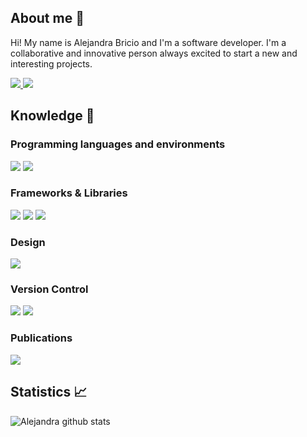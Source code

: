 ## About me 👋

Hi! My name is Alejandra Bricio and I'm a software developer. I'm a collaborative and innovative person always excited to start a new and interesting projects.
  
  <a href="https://www.linkedin.com/in/alejandrabricio/">
<img src="https://img.shields.io/badge/linkedin%20-%230077B5.svg?&style=for-the-badge&logo=linkedin&logoColor=white"/>
    </a>
    <a href="https://twitter.com/alebricio">
<img src="https://img.shields.io/badge/@alebricio%20-%231DA1F2.svg?&style=for-the-badge&logo=Twitter&logoColor=white"/>
    </a>
</span>

## Knowledge :rocket:

### Programming languages and environments

<span>
<img src="https://img.shields.io/badge/javascript%20-%23323330.svg?&style=for-the-badge&logo=javascript&logoColor=%23F7DF1E"/>
<img src="https://img.shields.io/badge/css3%20-%231572B6.svg?&style=for-the-badge&logo=css3&logoColor=white"/>
</span>

### Frameworks & Libraries

<span>
<img src="https://img.shields.io/badge/react%20-%2320232a.svg?&style=for-the-badge&logo=react&logoColor=%2361DAFB"/>
<img src="https://img.shields.io/badge/bootstrap%20-%23563D7C.svg?&style=for-the-badge&logo=bootstrap&logoColor=white"/>
<img src="https://img.shields.io/badge/material%20ui%20-%230081CB.svg?&style=for-the-badge&logo=material-ui&logoColor=white"/>
</span>

### Design

 <span>
<img src="https://img.shields.io/badge/figma%20-%23F24E1E.svg?&style=for-the-badge&logo=figma&logoColor=white"/>
</span>

### Version Control

 <span>
<img src="https://img.shields.io/badge/git%20-%23F05033.svg?&style=for-the-badge&logo=git&logoColor=white"/>
  <img src="https://img.shields.io/badge/github%20-%23121011.svg?&style=for-the-badge&logo=github&logoColor=white"/>
</span>

### Publications

 <span>
    <a href="https://alebricio.medium.com">
<img src="https://img.shields.io/badge/Medium-12100E?style=for-the-badge&logo=medium&logoColor=white"/>
    </a>
    </span>

## Statistics :chart_with_upwards_trend:

![Alejandra github stats](https://github-readme-stats.vercel.app/api?username=alebricio)

